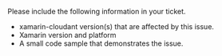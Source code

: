 Please include the following information in your ticket.

- xamarin-cloudant version(s) that are affected by this issue.
- Xamarin version and platform
- A small code sample that demonstrates the issue.
